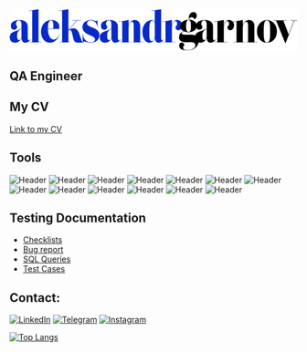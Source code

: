 ![header](https://github.com/AleksandrGarnov/AleksandrGarnov/blob/master/assets/aleksandrgarnov%20(2).png)

## QA Engineer

## My CV
[Link to my CV](https://drive.google.com/drive/folders/1qMEDfheXwqFyp9conP9LbHY8sWeDcciF?usp=sharing)

## Tools
![Header](https://img.shields.io/badge/Jira-090909?style=for-the-badge&logo=jira&logoColor=136be1)
![Header](https://img.shields.io/badge/Postman-090909?style=for-the-badge&logo=postman&logoColor=f76935)
![Header](https://img.shields.io/badge/Github-090909?style=for-the-badge&logo=github&logoColor=8cc4d7)
![Header](https://img.shields.io/badge/Figma-090909?style=for-the-badge&logo=figma&logoColor=7d5fa6)
![Header](https://img.shields.io/badge/Jenkins-090909?style=for-the-badge&logo=jenkins&logoColor=f7f7f7)
![Header](https://img.shields.io/badge/MySQL-090909?style=for-the-badge&logo=mysql&logoColor=00618a)
![Header](https://img.shields.io/badge/DevTools-090909?style=for-the-badge&logo=googlechrome&logoColor=2674f2)
![Header](https://img.shields.io/badge/Fiddler-090909?style=for-the-badge&logo=fiddler&logoColor=8cc4d7)
![Header](https://img.shields.io/badge/CharlesProxy-090909?style=for-the-badge&logo=charlesproxy&logoColor=8cc4d7)
![Header](https://img.shields.io/badge/Git-090909?style=for-the-badge&logo=git&logoColor=8cc4d7)
![Header](https://img.shields.io/badge/Docker-090909?style=for-the-badge&logo=docker&logoColor=8cc4d7)
![Header](https://img.shields.io/badge/SOAPUI-090909?style=for-the-badge&logo=soapui&logoColor=8cc4d7)
![Header](https://img.shields.io/badge/JavaScript-090909?style=for-the-badge&logo=javascript&logoColor=8cc4d7)


## Testing Documentation
- [Checklists](https://github.com/AleksandrGarnov/CheckLists.git)
- [Bug report](https://github.com/AleksandrGarnov/Bug-report.git)
- [SQL Queries](https://github.com/AleksandrGarnov/Epam-MySQL-Practice.git)
- [Test Cases](https://github.com/AleksandrGarnov/Test-Cases.git)

## Contact:

[![LinkedIn](https://img.shields.io/badge/-LinkedIn-072ACB?style=for-the-badge&logo=LinkedIn&logoColor=010101)](https://www.linkedin.com/in/aleksandr-garnov/)
[![Telegram](https://img.shields.io/badge/-Telegram-072ACB?style=for-the-badge&logo=Telegram&logoColor=010101)](https://t.me/aleksroman16)
[![Instagram](https://img.shields.io/badge/-Instagram-072ACB?style=for-the-badge&logo=Instagram&logoColor=010101)](https://instagram.com/alexsanderromanovich)
 

[![Top Langs](https://github-readme-stats.vercel.app/api/top-langs/?username=AleksandrGarnov&layout=compact)](https://github.com/anuraghazra/github-readme-stats)
